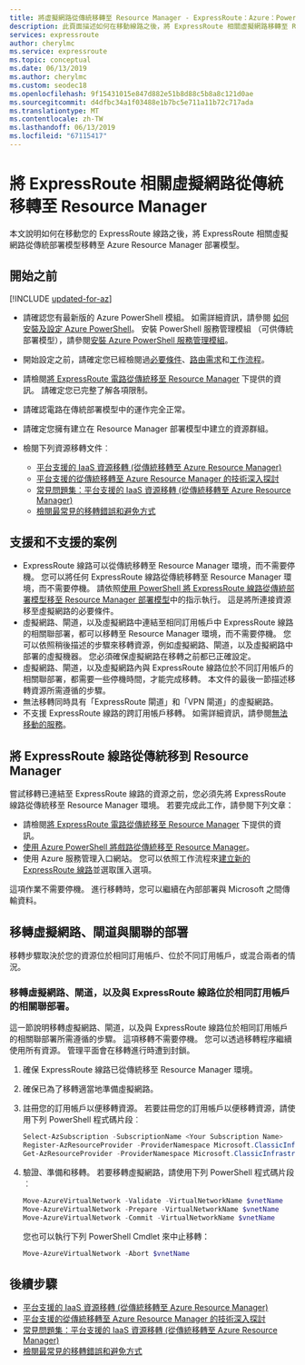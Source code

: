 ```yaml
---
title: 將虛擬網路從傳統移轉至 Resource Manager - ExpressRoute：Azure：PowerShell | Microsoft Docs
description: 此頁面描述如何在移動線路之後，將 ExpressRoute 相關虛擬網路移轉至 Resource Manager。
services: expressroute
author: cherylmc
ms.service: expressroute
ms.topic: conceptual
ms.date: 06/13/2019
ms.author: cherylmc
ms.custom: seodec18
ms.openlocfilehash: 9f15431015e847d882e51b8d88c5b8a8c121d0ae
ms.sourcegitcommit: d4dfbc34a1f03488e1b7bc5e711a11b72c717ada
ms.translationtype: MT
ms.contentlocale: zh-TW
ms.lasthandoff: 06/13/2019
ms.locfileid: "67115417"
---
```

# <a name="migrate-expressroute-associated-virtual-networks-from-classic-to-resource-manager"></a>將 ExpressRoute 相關虛擬網路從傳統移轉至 Resource Manager

本文說明如何在移動您的 ExpressRoute 線路之後，將 ExpressRoute 相關虛擬網路從傳統部署模型移轉至 Azure Resource Manager 部署模型。 

## <a name="before-you-begin"></a>開始之前

[!INCLUDE [updated-for-az](../../includes/updated-for-az.md)]

* 請確認您有最新版的 Azure PowerShell 模組。 如需詳細資訊，請參閱 [如何安裝及設定 Azure PowerShell](/powershell/azure/overview)。 安裝 PowerShell 服務管理模組 （可供傳統部署模型），請參閱[安裝 Azure PowerShell 服務管理模組](/powershell/azure/servicemanagement/install-azure-ps)。
* 開始設定之前，請確定您已經檢閱過[必要條件](expressroute-prerequisites.md)、[路由需求](expressroute-routing.md)和[工作流程](expressroute-workflows.md)。
* 請檢閱[將 ExpressRoute 電路從傳統移至 Resource Manager](expressroute-move.md) 下提供的資訊。 請確定您已完整了解各項限制。
* 請確認電路在傳統部署模型中的運作完全正常。
* 請確定您擁有建立在 Resource Manager 部署模型中建立的資源群組。
* 檢閱下列資源移轉文件︰

    * [平台支援的 IaaS 資源移轉 (從傳統移轉至 Azure Resource Manager)](../virtual-machines/virtual-machines-windows-migration-classic-resource-manager.md)
    * [平台支援的從傳統移轉至 Azure Resource Manager 的技術深入探討](../virtual-machines/virtual-machines-windows-migration-classic-resource-manager-deep-dive.md)
    * [常見問題集：平台支援的 IaaS 資源移轉 (從傳統移轉至 Azure Resource Manager)](../virtual-machines/virtual-machines-windows-migration-classic-resource-manager.md)
    * [檢閱最常見的移轉錯誤和避免方式](../virtual-machines/windows/migration-classic-resource-manager-errors.md?toc=%2fazure%2fvirtual-machines%2fwindows%2ftoc.json)

## <a name="supported-and-unsupported-scenarios"></a>支援和不支援的案例

* ExpressRoute 線路可以從傳統移轉至 Resource Manager 環境，而不需要停機。 您可以將任何 ExpressRoute 線路從傳統移轉至 Resource Manager 環境，而不需要停機。 請依照[使用 PowerShell 將 ExpressRoute 線路從傳統部署模型移至 Resource Manager 部署模型](expressroute-howto-move-arm.md)中的指示執行。 這是將所連接資源移至虛擬網路的必要條件。
* 虛擬網路、閘道，以及虛擬網路中連結至相同訂用帳戶中 ExpressRoute 線路的相關聯部署，都可以移轉至 Resource Manager 環境，而不需要停機。 您可以依照稍後描述的步驟來移轉資源，例如虛擬網路、閘道，以及虛擬網路中部署的虛擬機器。 您必須確保虛擬網路在移轉之前都已正確設定。 
* 虛擬網路、閘道，以及虛擬網路內與 ExpressRoute 線路位於不同訂用帳戶的相關聯部署，都需要一些停機時間，才能完成移轉。 本文件的最後一節描述移轉資源所需遵循的步驟。
* 無法移轉同時具有「ExpressRoute 閘道」和「VPN 閘道」的虛擬網路。
* 不支援 ExpressRoute 線路的跨訂用帳戶移轉。 如需詳細資訊，請參閱[無法移動的服務](../azure-resource-manager/resource-group-move-resources.md#services-that-cannot-be-moved)。

## <a name="move-an-expressroute-circuit-from-classic-to-resource-manager"></a>將 ExpressRoute 線路從傳統移到 Resource Manager
嘗試移轉已連結至 ExpressRoute 線路的資源之前，您必須先將 ExpressRoute 線路從傳統移至 Resource Manager 環境。 若要完成此工作，請參閱下列文章：

* 請檢閱[將 ExpressRoute 電路從傳統移至 Resource Manager](expressroute-move.md) 下提供的資訊。
* [使用 Azure PowerShell 將戲路從傳統移至 Resource Manager](expressroute-howto-move-arm.md)。
* 使用 Azure 服務管理入口網站。 您可以依照工作流程來[建立新的 ExpressRoute 線路](expressroute-howto-circuit-portal-resource-manager.md)並選取匯入選項。 

這項作業不需要停機。 進行移轉時，您可以繼續在內部部署與 Microsoft 之間傳輸資料。

## <a name="migrate-virtual-networks-gateways-and-associated-deployments"></a>移轉虛擬網路、閘道與關聯的部署

移轉步驟取決於您的資源位於相同訂用帳戶、位於不同訂用帳戶，或混合兩者的情況。

### <a name="migrate-virtual-networks-gateways-and-associated-deployments-in-the-same-subscription-as-the-expressroute-circuit"></a>移轉虛擬網路、閘道，以及與 ExpressRoute 線路位於相同訂用帳戶的相關聯部署。
這一節說明移轉虛擬網路、閘道，以及與 ExpressRoute 線路位於相同訂用帳戶的相關聯部署所需遵循的步驟。 這項移轉不需要停機。 您可以透過移轉程序繼續使用所有資源。 管理平面會在移轉進行時遭到封鎖。 

1. 確保 ExpressRoute 線路已從傳統移至 Resource Manager 環境。
2. 確保已為了移轉適當地準備虛擬網路。
3. 註冊您的訂用帳戶以便移轉資源。 若要註冊您的訂用帳戶以便移轉資源，請使用下列 PowerShell 程式碼片段︰

   ```powershell 
   Select-AzSubscription -SubscriptionName <Your Subscription Name>
   Register-AzResourceProvider -ProviderNamespace Microsoft.ClassicInfrastructureMigrate
   Get-AzResourceProvider -ProviderNamespace Microsoft.ClassicInfrastructureMigrate
   ```
4. 驗證、準備和移轉。 若要移轉虛擬網路，請使用下列 PowerShell 程式碼片段︰

   ```powershell
   Move-AzureVirtualNetwork -Validate -VirtualNetworkName $vnetName
   Move-AzureVirtualNetwork -Prepare -VirtualNetworkName $vnetName
   Move-AzureVirtualNetwork -Commit -VirtualNetworkName $vnetName
   ```

   您也可以執行下列 PowerShell Cmdlet 來中止移轉：

   ```powershell
   Move-AzureVirtualNetwork -Abort $vnetName
   ```

## <a name="next-steps"></a>後續步驟
* [平台支援的 IaaS 資源移轉 (從傳統移轉至 Azure Resource Manager)](../virtual-machines/virtual-machines-windows-migration-classic-resource-manager.md)
* [平台支援的從傳統移轉至 Azure Resource Manager 的技術深入探討](../virtual-machines/virtual-machines-windows-migration-classic-resource-manager-deep-dive.md)
* [常見問題集：平台支援的 IaaS 資源移轉 (從傳統移轉至 Azure Resource Manager)](../virtual-machines/virtual-machines-windows-migration-classic-resource-manager.md)
* [檢閱最常見的移轉錯誤和避免方式](../virtual-machines/windows/migration-classic-resource-manager-errors.md?toc=%2fazure%2fvirtual-machines%2fwindows%2ftoc.json)
